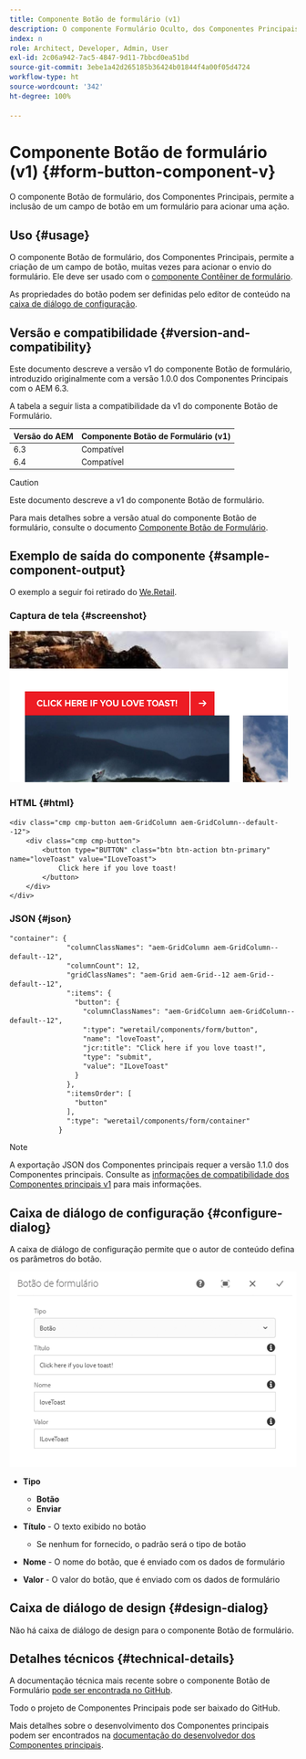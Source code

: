 ```yaml
---
title: Componente Botão de formulário (v1)
description: O componente Formulário Oculto, dos Componentes Principais, possibilita a inclusão de um campo oculto em um formulário.
index: n
role: Architect, Developer, Admin, User
exl-id: 2c06a942-7ac5-4847-9d11-7bbcd0ea51bd
source-git-commit: 3ebe1a42d265185b36424b01844f4a00f05d4724
workflow-type: ht
source-wordcount: '342'
ht-degree: 100%

---
```


# Componente Botão de formulário (v1) {#form-button-component-v}

O componente Botão de formulário, dos Componentes Principais, permite a inclusão de um campo de botão em um formulário para acionar uma ação.

## Uso {#usage}

O componente Botão de formulário, dos Componentes Principais, permite a criação de um campo de botão, muitas vezes para acionar o envio do formulário. Ele deve ser usado com o [componente Contêiner de formulário](form-container-v1.md).

As propriedades do botão podem ser definidas pelo editor de conteúdo na [caixa de diálogo de configuração](#configure-dialog).

## Versão e compatibilidade {#version-and-compatibility}

Este documento descreve a versão v1 do componente Botão de formulário, introduzido originalmente com a versão 1.0.0 dos Componentes Principais com o AEM 6.3.

A tabela a seguir lista a compatibilidade da v1 do componente Botão de Formulário.

| Versão do AEM | Componente Botão de Formulário (v1) |
|--- |--- |
| 6.3 | Compatível |
| 6.4 | Compatível |

>[!CAUTION]
>
>Este documento descreve a v1 do componente Botão de formulário.
>
>Para mais detalhes sobre a versão atual do componente Botão de formulário, consulte o documento [Componente Botão de Formulário](/help/components/forms/form-button.md).

## Exemplo de saída do componente {#sample-component-output}

O exemplo a seguir foi retirado do [We.Retail](https://experienceleague.adobe.com/docs/experience-manager-64/developing/bestpractices/we-retail/we-retail.html?lang=pt-BR).

### Captura de tela {#screenshot}

![](/help/assets/chlimage_1-48.png)

### HTML {#html}

```
<div class="cmp cmp-button aem-GridColumn aem-GridColumn--default--12">
    <div class="cmp cmp-button">
        <button type="BUTTON" class="btn btn-action btn-primary" name="loveToast" value="ILoveToast">
            Click here if you love toast!
        </button>
    </div>
</div>
```

### JSON {#json}

```
"container": {
              "columnClassNames": "aem-GridColumn aem-GridColumn--default--12",
              "columnCount": 12,
              "gridClassNames": "aem-Grid aem-Grid--12 aem-Grid--default--12",
              ":items": {
                "button": {
                  "columnClassNames": "aem-GridColumn aem-GridColumn--default--12",
                  ":type": "weretail/components/form/button",
                  "name": "loveToast",
                  "jcr:title": "Click here if you love toast!",
                  "type": "submit",
                  "value": "ILoveToast"
                }
              },
              ":itemsOrder": [
                "button"
              ],
              ":type": "weretail/components/form/container"
            }
```

>[!NOTE]
>
>A exportação JSON dos Componentes principais requer a versão 1.1.0 dos Componentes principais. Consulte as [informações de compatibilidade dos Componentes principais v1](/help/versions.md) para mais informações.

## Caixa de diálogo de configuração {#configure-dialog}

A caixa de diálogo de configuração permite que o autor de conteúdo defina os parâmetros do botão.

![](/help/assets/chlimage_1-49.png)

* **Tipo**
   * **Botão**
   * **Enviar**

* **Título** - O texto exibido no botão
   * Se nenhum for fornecido, o padrão será o tipo de botão

* **Nome** - O nome do botão, que é enviado com os dados de formulário
* **Valor** - O valor do botão, que é enviado com os dados de formulário

## Caixa de diálogo de design {#design-dialog}

Não há caixa de diálogo de design para o componente Botão de formulário.

## Detalhes técnicos {#technical-details}

A documentação técnica mais recente sobre o componente Botão de Formulário [pode ser encontrada no GitHub](https://github.com/adobe/aem-core-wcm-components/tree/master/content/src/content/jcr_root/apps/core/wcm/components/form/button/v1/button).

Todo o projeto de Componentes Principais pode ser baixado do GitHub.

Mais detalhes sobre o desenvolvimento dos Componentes principais podem ser encontrados na [documentação do desenvolvedor dos Componentes principais](/help/developing/overview.md).

